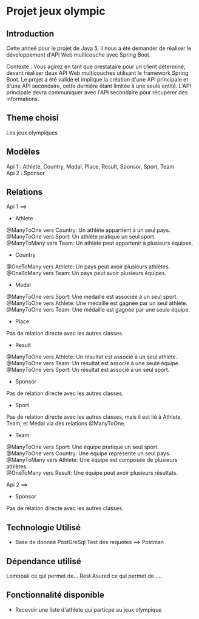 # Projet jeux olympic

Introduction 
--------------------
Cette anneé pour le projet de Java 5, il nous a été demander de réaliser le développement d'API Web multicouche avec Spring Boot.

Contexte : Vous agirez en tant que prestataire pour un client déterminé, devant réaliser deux API Web
multicouches utilisant le framework Spring Boot. Le projet a été validé et implique la création d'une API
principale et d'une API secondaire, cette dernière étant limitée à une seule entité. L'API principale devra
communiquer avec l'API secondaire pour récupérer des informations.

Theme choisi
--------------------
Les jeux olympiques 

Modèles
--------------------
 Api 1 : Athlete, Country, Medal, Place, Result, Sponsor, Sport, Team  
 Api 2 : Sponsor

Relations 
--------------------
Api 1 ==>

- Athlete

@ManyToOne vers Country: Un athlète appartient à un seul pays.  
@ManyToOne vers Sport: Un athlète pratique un seul sport.    
@ManyToMany vers Team: Un athlète peut appartenir à plusieurs équipes.

- Country

@OneToMany vers Athlete: Un pays peut avoir plusieurs athlètes.  
@OneToMany vers Team: Un pays peut avoir plusieurs équipes.

- Medal

@ManyToOne vers Sport: Une médaille est associée à un seul sport.  
@ManyToOne vers Athlete: Une médaille est gagnée par un seul athlète.  
@ManyToOne vers Team: Une médaille est gagnée par une seule équipe.

- Place

Pas de relation directe avec les autres classes.  

- Result

@ManyToOne vers Athlete: Un résultat est associé à un seul athlète.  
@ManyToOne vers Team: Un résultat est associé à une seule équipe.  
@ManyToOne vers Sport: Un résultat est associé à un seul sport.  

- Sponsor

Pas de relation directe avec les autres classes.  

- Sport

Pas de relation directe avec les autres classes, mais il est lié à Athlete, Team, et Medal via des relations @ManyToOne.  

- Team

@ManyToOne vers Sport: Une équipe pratique un seul sport.  
@ManyToOne vers Country: Une équipe représente un seul pays.  
@ManyToMany vers Athlete: Une équipe est composée de plusieurs athlètes.  
@OneToMany vers Result: Une équipe peut avoir plusieurs résultats.

Api 2 ==>

- Sponsor

Pas de relation directe avec les autres classes.

Technologie Utilisé 
---------------------
* Base de donneé
PostGreSql
Test des requetes ==> Postman  

Dépendance utilisé
-------------------
Lomboak ce qui permet de...
Rest Asured ce qui permet de ....

Fonctionnalité disponible 
---------------------
* Recevoir une liste d'athlete qui particpe au jeux olympique 




